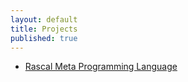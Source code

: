 ```yaml
---
layout: default
title: Projects
published: true
---
```


* [Rascal Meta Programming Language](http://www.rascalmpl.org)


